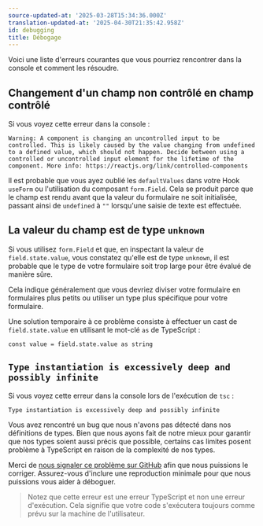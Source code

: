 ```yaml
---
source-updated-at: '2025-03-28T15:34:36.000Z'
translation-updated-at: '2025-04-30T21:35:42.958Z'
id: debugging
title: Débogage
---
```


Voici une liste d'erreurs courantes que vous pourriez rencontrer dans la console et comment les résoudre.

## Changement d'un champ non contrôlé en champ contrôlé

Si vous voyez cette erreur dans la console :

```
Warning: A component is changing an uncontrolled input to be controlled. This is likely caused by the value changing from undefined to a defined value, which should not happen. Decide between using a controlled or uncontrolled input element for the lifetime of the component. More info: https://reactjs.org/link/controlled-components
```

Il est probable que vous ayez oublié les `defaultValues` dans votre Hook `useForm` ou l'utilisation du composant `form.Field`. Cela se produit parce que le champ est rendu avant que la valeur du formulaire ne soit initialisée, passant ainsi de `undefined` à `""` lorsqu'une saisie de texte est effectuée.

## La valeur du champ est de type `unknown`

Si vous utilisez `form.Field` et que, en inspectant la valeur de `field.state.value`, vous constatez qu'elle est de type `unknown`, il est probable que le type de votre formulaire soit trop large pour être évalué de manière sûre.

Cela indique généralement que vous devriez diviser votre formulaire en formulaires plus petits ou utiliser un type plus spécifique pour votre formulaire.

Une solution temporaire à ce problème consiste à effectuer un cast de `field.state.value` en utilisant le mot-clé `as` de TypeScript :

```tsx
const value = field.state.value as string
```

## `Type instantiation is excessively deep and possibly infinite`

Si vous voyez cette erreur dans la console lors de l'exécution de `tsc` :

```
Type instantiation is excessively deep and possibly infinite
```

Vous avez rencontré un bug que nous n'avons pas détecté dans nos définitions de types. Bien que nous ayons fait de notre mieux pour garantir que nos types soient aussi précis que possible, certains cas limites posent problème à TypeScript en raison de la complexité de nos types.

Merci de [nous signaler ce problème sur GitHub](https://github.com/TanStack/form/issues) afin que nous puissions le corriger. Assurez-vous d'inclure une reproduction minimale pour que nous puissions vous aider à déboguer.

> Notez que cette erreur est une erreur TypeScript et non une erreur d'exécution. Cela signifie que votre code s'exécutera toujours comme prévu sur la machine de l'utilisateur.
